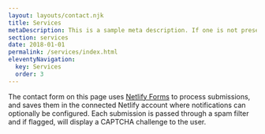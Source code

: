 ```yaml
---
layout: layouts/contact.njk
title: Services
metaDescription: This is a sample meta description. If one is not present in your page/post's front matter, the default metadata.description will be used instead.
section: services
date: 2018-01-01
permalink: /services/index.html
eleventyNavigation:
  key: Services
  order: 3
---
```

The contact form on this page uses [Netlify Forms](https://www.netlify.com/docs/form-handling/) to process submissions,
and saves them in the connected Netlify account where notifications can
optionally be configured. Each submission is passed through a spam filter and
if flagged, will display a CAPTCHA challenge to the user.
